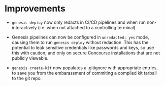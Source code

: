 # Improvements

- `genesis deploy` now only redacts in CI/CD pipelines and when
  run non-interactively (i.e. when not attached to a controlling
  terminal).

- Genesis pipelines can now be configured in `unredacted: yes`
  mode, causing them to run `genesis deploy` without redaction.
  This has the potential to leak sensitive credentials like
  passwords and keys, so use this with caution, and only on
  secure Concourse installations that are not publicly viewable.

- `genesis create-kit` now populates a .gitignore with appropriate
  entries, to save you from the embarassment of commiting a
  compiled kit tarball to the git repo.
